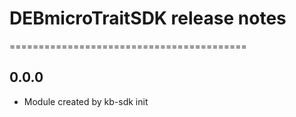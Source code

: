 # DEBmicroTraitSDK release notes
=========================================

0.0.0
-----
* Module created by kb-sdk init
